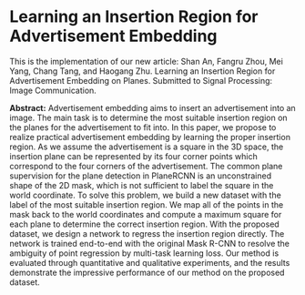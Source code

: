 # Learning an Insertion Region for Advertisement Embedding

This is the implementation of our new article:
Shan An, Fangru Zhou, Mei Yang, Chang Tang, and Haogang Zhu. Learning an Insertion Region for Advertisement Embedding on Planes. 
Submitted to Signal Processing: Image Communication.

**Abstract:** 
Advertisement embedding aims to insert an advertisement into an image. The main task is to determine the most suitable insertion region on the planes for the advertisement to fit into. In this paper, we propose to realize practical advertisement embedding by learning the proper insertion region. As we assume the advertisement is a square in the 3D space, the insertion plane can be represented by its four corner points which correspond to the four corners of the advertisement. The common plane supervision for the plane detection in PlaneRCNN is an unconstrained shape of the 2D mask, which is not sufficient to label the square in the world coordinate. To solve this problem, we build a new dataset with the label of the most suitable insertion region. We map all of the points in the mask back to the world coordinates and compute a maximum square for each plane to determine the correct insertion region. With the proposed dataset, we design a network to regress the insertion region directly. The network is trained end-to-end with the original Mask R-CNN to resolve the ambiguity of point regression by multi-task learning loss. Our method is evaluated through quantitative and qualitative experiments, and the results demonstrate the impressive performance of our method on the proposed dataset.

